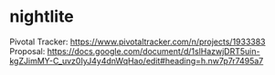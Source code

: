 # nightlite

Pivotal Tracker: https://www.pivotaltracker.com/n/projects/1933383
Proposal: https://docs.google.com/document/d/1slHazwjDRT5uin-kgZJimMY-C_uvz0IyJ4y4dnWqHao/edit#heading=h.nw7p7r7495a7
